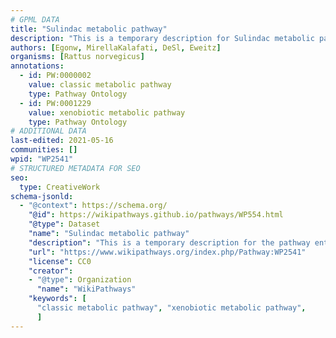 ```yaml
---
# GPML DATA
title: "Sulindac metabolic pathway"
description: "This is a temporary description for Sulindac metabolic pathway"
authors: [Egonw, MirellaKalafati, DeSl, Eweitz]
organisms: [Rattus norvegicus]
annotations:
  - id: PW:0000002
    value: classic metabolic pathway
    type: Pathway Ontology
  - id: PW:0001229
    value: xenobiotic metabolic pathway
    type: Pathway Ontology
# ADDITIONAL DATA
last-edited: 2021-05-16
communities: []
wpid: "WP2541"
# STRUCTURED METADATA FOR SEO
seo:
  type: CreativeWork
schema-jsonld:
  - "@context": https://schema.org/
    "@id": https://wikipathways.github.io/pathways/WP554.html
    "@type": Dataset
    "name": "Sulindac metabolic pathway"
    "description": "This is a temporary description for the pathway entitled: Sulindac metabolic pathway"
    "url": "https://www.wikipathways.org/index.php/Pathway:WP2541"
    "license": CC0
    "creator":
    - "@type": Organization
      "name": "WikiPathways"
    "keywords": [
      "classic metabolic pathway", "xenobiotic metabolic pathway",
      ]
---
```


